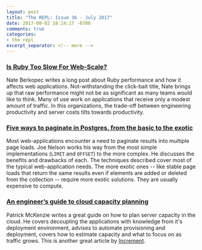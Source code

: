 ```yaml
---
layout: post
title: "The REPL: Issue 36 - July 2017"
date: 2017-08-02 18:14:17 -0700
comments: true
categories:
- the repl
excerpt_separator: <!-- more -->
---
```


### [Is Ruby Too Slow For Web-Scale?][scale]

Nate Berkopec writes a long post about Ruby performance and how it affects web applications. Not-withstanding the click-bait title, Nate brings up that raw performance might not be as significant as many teams would like to think. Many of use work on applications that receive only a modest amount of traffic. In this organizations, the trade-off between engineering productivity and server costs tilts towards productivity.

### [Five ways to paginate in Postgres, from the basic to the exotic][pagination]

Most web-applications encounter a need to paginate results into multiple page loads. Joe Nelson works his way from the most simple implementations (`LIMIT` and `OFFSET`) to the more complex. He discusses the benefits and drawbacks of each. The techniques described cover most of the typical web-application needs. The more exotic ones -- like stable page loads that return the same results even if elements are added or deleted from the collection -- require more exotic solutions. They are usually expensive to compute.

### [An engineer’s guide to cloud capacity planning][capacity]

Patrick McKenzie writes a great guide on how to plan server capacity in the cloud. He covers decoupling the applications with knowledge from it's deployment environment, advises to automate provisioning and deployment, covers how to estimate capacity and what to focus on as traffic grows. This is another great article by [Increment][increment].

[scale]: https://www.speedshop.co/2017/07/11/is-ruby-too-slow-for-web-scale.html
[pagination]: https://www.citusdata.com/blog/2016/03/30/five-ways-to-paginate/
[capacity]: https://increment.com/cloud/an-engineers-guide-to-cloud-capacity-planning/
[increment]: https://increment.com/
